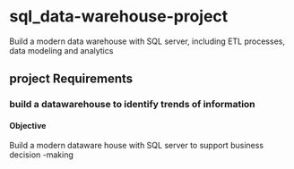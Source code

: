 # sql_data-warehouse-project
Build a modern data warehouse with SQL server, including ETL processes, data modeling and analytics

## project Requirements

### build a datawarehouse to identify trends of information

#### Objective
Build a modern dataware house with SQL  server to support business decision -making


